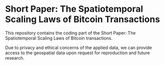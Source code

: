 # Short Paper: The Spatiotemporal Scaling Laws of Bitcoin Transactions

This repository contains the coding part of the Short Paper: The Spatiotemporal Scaling Laws of Bitcoin transactions.

Due to privacy and ethical concerns of the applied data, we can provide access to the geospatial data upon request for reproduction and future research.
